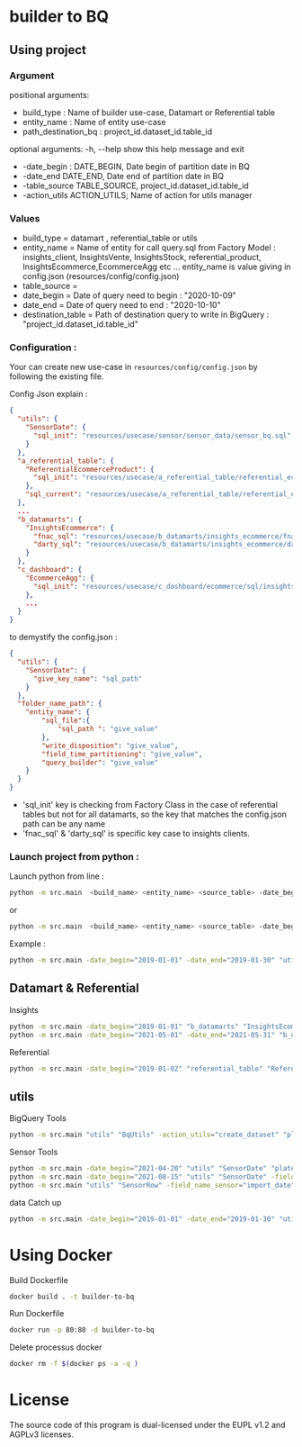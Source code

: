 # builder to BQ

## Using project

### Argument
positional arguments:
- build_type : Name of builder use-case, Datamart or Referential table 
- entity_name : Name of entity use-case
- path_destination_bq : project_id.dataset_id.table_id

optional arguments:
  -h, --help            show this help message and exit
- -date_begin : DATE_BEGIN, Date begin of partition date in BQ 
- -date_end DATE_END, Date end of partition date in BQ
- -table_source TABLE_SOURCE, project_id.dataset_id.table_id
- -action_utils ACTION_UTILS; Name of action for utils manager

### Values
- build_type = datamart , referential_table or utils
- entity_name = Name of entity for call query.sql from Factory Model : insights_client, InsightsVente, InsightsStock, referential_product, InsightsEcommerce,EcommerceAgg  etc ... 
  entity_name is value giving in config.json (resources/config/config.json)
- table_source =   
- date_begin = Date of query need to begin : "2020-10-09"
- date_end = Date of query need to end : "2020-10-10"
- destination_table = Path of destination query to write in BigQuery : "project_id.dataset_id.table_id"

### Configuration : 
Your can create new use-case in `resources/config/config.json` by following the existing file.

Config Json explain : 
```json
{
  "utils": {
    "SensorDate": {
      "sql_init": "resources/usecase/sensor/sensor_data/sensor_bq.sql"
    }
  },
  "a_referential_table": {
    "ReferentialEcommerceProduct": {
      "sql_init": "resources/usecase/a_referential_table/referential_ecommerce_product/query_referential_ecommerce_product_init.sql"
    },
    "sql_current": "resources/usecase/a_referential_table/referential_ecommerce_product/query_referential_ecommerce_product.sql"
  },
  ...
  "b_datamarts": {
    "InsightsEcommerce": {
      "fnac_sql": "resources/usecase/b_datamarts/insights_ecommerce/fnac/sql/query_insight_ecommerce_fnac.sql",
      "darty_sql": "resources/usecase/b_datamarts/insights_ecommerce/darty/sql/query_insight_ecommerce_darty.sql"
    }
  },
  "c_dashboard": {
    "EcommerceAgg": {
      "sql_init": "resources/usecase/c_dashboard/ecommerce/sql/insights_ecommerce_agg.sql"
    },
    ...
  }
}
```

to demystify the config.json :

```json
{
  "utils": {
    "SensorDate": {
      "give_key_name": "sql_path"
    }
  },
  "folder_name_path": {
    "entity_name": {
        "sql_file":{
            "sql_path ": "give_value"
        },
        "write_disposition": "give_value",
        "field_time_partitioning": "give_value", 
        "query_builder": "give_value"
    }
  }
}
```
- 'sql_init' key is checking from Factory Class in the case of referential tables but not for all datamarts, so the key that matches the config.json path can be any name
- 'fnac_sql' & 'darty_sql' is specific key case to insights clients.

### Launch project from python : 
Launch python from line : 
```bash
python -m src.main  <build_name> <entity_name> <source_table> -date_begin=<date_begin> -date_end=<date_end> <destination_table>
```

or 
````bash
python -m src.main  <build_name> <entity_name> <source_table> -date_begin=<date_begin> -date_end=<date_end> -action_utils=<action_utils> -table_source=<table_source> <destination_table>
````

Example : 
```bash
python -m src.main -date_begin="2019-01-01" -date_end="2019-01-30" "utils" "DataCatchUp" -action_utils="ReferentialEcommerceProduct" "plateforme-fournisseurs-prod.referential_table.referential_ecommerce_product"
```

## Datamart & Referential

Insights 
```bash
python -m src.main -date_begin="2019-01-01" "b_datamarts" "InsightsEcommerce" "project_id.dataset_id.table_id"
python -m src.main -date_begin="2021-05-01" -date_end="2021-05-31" "b_datamarts" "InsightsClient" "plateforme-fournisseurs-prod.dev.insights_clients"
```

Referential
```bash
python -m src.main -date_begin="2019-01-02" "referential_table" "ReferentialStockProduct" "plateforme-fournisseurs-prod.preprod.referential_stock_product"
```

## utils
BigQuery Tools
```bash
python -m src.main "utils" "BqUtils" -action_utils="create_dataset" "plateforme-fournisseurs-prod.c_dashboard"
```
Sensor Tools
```bash
python -m src.main -date_begin="2021-04-20" "utils" "SensorDate" "plateforme-fournisseurs-prod.data.stock"
python -m src.main -date_begin="2021-08-15" "utils" "SensorDate" -field_name_sensor="import_date" "plateforme-fournisseurs-prod.data.clients_fnac_niv4__all_versions"
python -m src.main "utils" "SensorRow" -field_name_sensor="import_date" "plateforme-fournisseurs-prod.referential_table.referential_user_fournisseur" 
```

data Catch up
```bash
python -m src.main -date_begin="2019-01-01" -date_end="2019-01-30" "utils" "DataCatchUp" -use_case_target="b_datamarts" -action_utils="InsightsEcommerce" "plateforme-fournisseurs-prod.dev.referential_ecommerce_product"
```

# Using Docker

Build Dockerfile
```bash
docker build . -t builder-to-bq
```

Run Dockerfile
```bash
docker run -p 80:80 -d builder-to-bq
```

Delete processus docker  
```bash
docker rm -f $(docker ps -a -q )
```

# License

The source code of this program is dual-licensed under the EUPL v1.2 and AGPLv3 licenses.